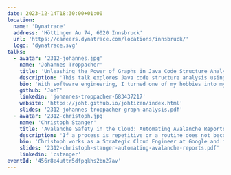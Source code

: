 ```yaml
---
date: 2023-12-14T18:30:00+01:00
location:
  name: 'Dynatrace'
  address: 'Höttinger Au 74, 6020 Innsbruck'
  url: 'https://careers.dynatrace.com/locations/innsbruck/'
  logo: 'dynatrace.svg'
talks:
  - avatar: '2312-johannes.jpg'
    name: 'Johannes Troppacher'
    title: 'Unleashing the Power of Graphs in Java Code Structure Analysis'
    description: 'This talk explores Java code structure analysis using Graphs. It provides an introduction to Graphs and underscores their significance in both Graph Analysis and the field of Graph Data Science. The journey begins with exploring queries to analyze code dependencies and progresses to the application of graph algorithms for tasks such as community detection, centrality, and similarity. Additionally, the talk provides an introduction to node embeddings for machine learning. By the end of this presentation, software professionals will be well-equipped to extract valuable insights from Java code bases effectively.'
    bio: 'With software engineering, I turned one of my hobbies into my profession. I started programming as a kid and am still as passionate about it as I was back then. My work life started at Allgemeines Rechenzentrum (ARZ) in Innsbruck where I worked for 22+ years on the core banking system for accounts. I started as a mainframe developer with COBOL and switched then to Java. Later, i was leading a small team with members in Vienna and Innsbruck. In Mai 2023 I joined Dynatrace where I’m now writing apps for the 3rd gen of the product mainly using TypeScript. I spend my free time with my wife and two kids, playing and making music and sometimes also contributing to open source projects or publishing my own ideas.'
    github: 'JohT'
    linkedin: 'johannes-troppacher-683437217'
    website: 'https://joht.github.io/johtizen/index.html'
    slides: '2312-johannes-troppacher-graph-analysis.pdf'
  - avatar: '2312-christoph.jpg'
    name: 'Christoph Stanger'
    title: 'Avalanche Safety in the Cloud: Automating Avalanche Reports with Serverless and Speech Synthesis'
    description: 'If a process is repetitive or a routine does not become a natural habit, we should automate! This applies not only to software development, but also to offline routines, such as internalizing the latest avalanche report before heading out into the snowy mountains. Automate. In this session, Christoph will provide insights into the "Avalanche Report Synthesizer" application, which automates the daily creation of a podcast-like avalanche report to make the reports more naturally accessible and audible. He will dive into this event-driven, serverless application and uncover the tools and frameworks used, from Pulumi (IaC), TypeScript serverless best practices to Speech Synthesis Markup Language (SSML).'
    bio: 'Christoph works as a Strategic Cloud Engineer at Google and focuses on the modernization of containerized applications and the development of serverless applications. NodeJS and Typescript are his favorite tools to go fast. Prior to Google, he worked at AWS and MaibornWolff developing apps and services on various web, mobile and cloud platforms. Originally from Zirl, he enjoys being close to the ‘cloud’ during mountaineering as well.'
    slides: '2312-christoph-stanger-automating-avalanche-reports.pdf'
    linkedin: 'cstanger'
eventId: '456r8e4uttr5dfpqkhs2bn27av'
---
```

